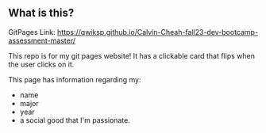 ## What is this?
GitPages Link: https://qwiksp.github.io/Calvin-Cheah-fall23-dev-bootcamp-assessment-master/

This repo is for my git pages website! It has a clickable card that flips when the user clicks on it.

This page has information regarding my:
- name
- major
- year
- a social good that I'm passionate.

